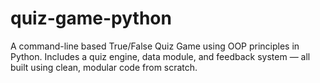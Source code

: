 # quiz-game-python
A command-line based True/False Quiz Game using OOP principles in Python. Includes a quiz engine, data module, and feedback system — all built using clean, modular code from scratch.
